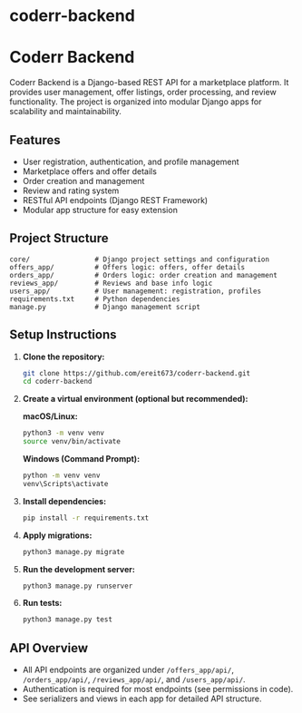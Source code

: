 # coderr-backend

# Coderr Backend

Coderr Backend is a Django-based REST API for a marketplace platform. It provides user management, offer listings, order processing, and review functionality. The project is organized into modular Django apps for scalability and maintainability.

## Features

- User registration, authentication, and profile management
- Marketplace offers and offer details
- Order creation and management
- Review and rating system
- RESTful API endpoints (Django REST Framework)
- Modular app structure for easy extension

## Project Structure

```
core/                # Django project settings and configuration
offers_app/          # Offers logic: offers, offer details
orders_app/          # Orders logic: order creation and management
reviews_app/         # Reviews and base info logic
users_app/           # User management: registration, profiles
requirements.txt     # Python dependencies
manage.py            # Django management script
```

## Setup Instructions

1. **Clone the repository:**

   ```bash
   git clone https://github.com/ereit673/coderr-backend.git
   cd coderr-backend
   ```

2. **Create a virtual environment (optional but recommended):**

   **macOS/Linux:**

   ```bash
   python3 -m venv venv
   source venv/bin/activate
   ```

   **Windows (Command Prompt):**

   ```cmd
   python -m venv venv
   venv\Scripts\activate
   ```

3. **Install dependencies:**

   ```bash
   pip install -r requirements.txt
   ```

4. **Apply migrations:**

   ```bash
   python3 manage.py migrate
   ```

5. **Run the development server:**

   ```bash
   python3 manage.py runserver
   ```

6. **Run tests:**
   ```bash
   python3 manage.py test
   ```

## API Overview

- All API endpoints are organized under `/offers_app/api/`, `/orders_app/api/`, `/reviews_app/api/`, and `/users_app/api/`.
- Authentication is required for most endpoints (see permissions in code).
- See serializers and views in each app for detailed API structure.
